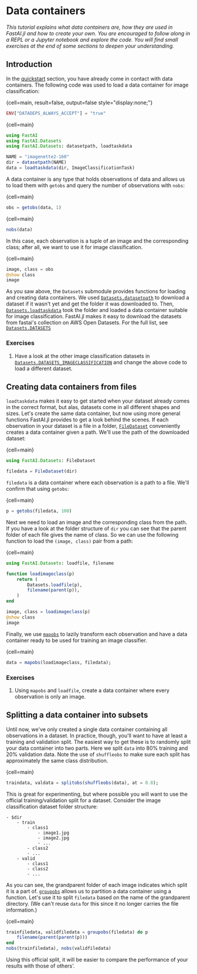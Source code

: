 # Data containers

*This tutorial explains what data containers are, how they are used in FastAI.jl and how to create your own. You are encouraged to follow along in a REPL or a Jupyter notebook and explore the code. You will find small exercises at the end of some sections to deepen your understanding.*

## Introduction

In the [quickstart](quickstart.md) section, you have already come in contact with data containers. The following code was used to load a data container for image classification:

{cell=main, result=false, output=false style="display:none;"}
```julia
ENV["DATADEPS_ALWAYS_ACCEPT"] = "true"
```
{cell=main}
```julia
using FastAI
using FastAI.Datasets
using FastAI.Datasets: datasetpath, loadtaskdata

NAME = "imagenette2-160"
dir = datasetpath(NAME)
data = loadtaskdata(dir, ImageClassificationTask)
```

A data container is any type that holds observations of data and allows us to load them with `getobs` and query the number of observations with `nobs`:

{cell=main}
```julia
obs = getobs(data, 1)
```

{cell=main}
```julia
nobs(data)
```

In this case, each observation is a tuple of an image and the corresponding class; after all, we want to use it for image classification. 

{cell=main}
```julia
image, class = obs
@show class
image
```

As you saw above, the `Datasets` submodule provides functions for loading and creating data containers. We used [`Datasets.datasetpath`](#) to download a dataset if it wasn't yet and get the folder it was downloaded to. Then, [`Datasets.loadtaskdata`](#) took the folder and loaded a data container suitable for image classification. FastAI.jl makes it easy to download the datasets from fastai's collection on AWS Open Datasets. For the full list, see [`Datasets.DATASETS`](#)


### Exercises

1. Have a look at the other image classification datasets in [`Datasets.DATASETS_IMAGECLASSIFICATION`](#) and change the above code to load a different dataset.


## Creating data containers from files

`loadtaskdata` makes it easy to get started when your dataset already comes in the correct format, but alas, datasets come in all different shapes and sizes. Let's create the same data container, but now using more general functions FastAI.jl provides to get a look behind the scenes. If each observation in your dataset is a file in a folder, [`FileDataset`](#) conveniently creates a data container given a path. We'll use the path of the downloaded dataset:

{cell=main}
```julia
using FastAI.Datasets: FileDataset

filedata = FileDataset(dir)
```

`filedata` is a data container where each observation is a path to a file. We'll confirm that using `getobs`:


{cell=main}
```julia
p = getobs(filedata, 100)
```

Next we need to load an image and the corresponding class from the path. If you have a look at the folder structure of `dir` you can see that the parent folder of each file gives the name of class. So we can use the following function to load the `(image, class)` pair from a path:

{cell=main}
```julia
using FastAI.Datasets: loadfile, filename

function loadimageclass(p)
    return (
        Datasets.loadfile(p),
        filename(parent(p)),
    )
end

image, class = loadimageclass(p)
@show class
image
```

Finally, we use [`mapobs`](#) to lazily transform each observation and have a data container ready to be used for training an image classifier.

{cell=main}
```julia
data = mapobs(loadimageclass, filedata);
```

### Exercises

1. Using `mapobs` and `loadfile`, create a data container where every observation is only an image.


## Splitting a data container into subsets

Until now, we've only created a single data container containing all observations in a dataset. In practice, though, you'll want to have at least a training and validation split. The easiest way to get these is to randomly split your data container into two parts. Here we split `data` into 80% training and 20% validation data. Note the use of `shuffleobs` to make sure each split has approximately the same class distribution.

{cell=main}
```julia
traindata, valdata = splitobs(shuffleobs(data), at = 0.8);
```

This is great for experimenting, but where possible you will want to use the official training/validation split for a dataset. Consider the image classification dataset folder structure:

```
- $dir
    - train
        - class1
            - image1.jpg
            - image2.jpg
            - ...
        - class2
        - ...
    - valid
        - class1
        - class2
        - ...
```

As you can see, the grandparent folder of each image indicates which split it is a part of. [`groupobs`](#) allows us to partition a data container using a function. Let's use it to split `filedata` based on the name of the grandparent directory. (We can't reuse `data` for this since it no longer carries the file information.)

{cell=main}
```julia
trainfiledata, validfiledata = groupobs(filedata) do p
    filename(parent(parent(p)))
end
nobs(trainfiledata), nobs(validfiledata)
```

Using this official split, it will be easier to compare the performance of your results with those of others'. 
